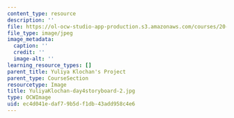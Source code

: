 ```yaml
---
content_type: resource
description: ''
file: https://ol-ocw-studio-app-production.s3.amazonaws.com/courses/20-219-becoming-the-next-bill-nye-writing-and-hosting-the-educational-show-january-iap-2015/ec4d041edaf79b5df1db43add958c4e6_YuliyaKlochan-day4storyboard-2.jpg
file_type: image/jpeg
image_metadata:
  caption: ''
  credit: ''
  image-alt: ''
learning_resource_types: []
parent_title: Yuliya Klochan's Project
parent_type: CourseSection
resourcetype: Image
title: YuliyaKlochan-day4storyboard-2.jpg
type: OCWImage
uid: ec4d041e-daf7-9b5d-f1db-43add958c4e6
---
```

